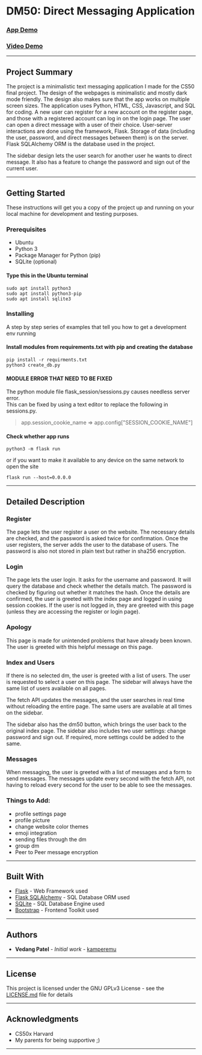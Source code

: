 # DM50: Direct Messaging Application

### [App Demo](https://kamperemu.pythonanywhere.com/)
### [Video Demo](https://youtu.be/atekcGGfayc)

---

## Project Summary

The project is a minimalistic text messaging application I made for the CS50 final project. The design of the webpages is minimalistic and mostly dark mode friendly. The design also makes sure that the app works on multiple screen sizes. The application uses Python, HTML, CSS, Javascript, and SQL for coding. A new user can register for a new account on the register page, and those with a registered account can log in on the login page. The user can open a direct message with a user of their choice. User-server interactions are done using the framework, Flask. Storage of data (including the user, password, and direct messages between them) is on the server. Flask SQLAlchemy ORM is the database used in the project.

 The sidebar design lets the user search for another user he wants to direct message. It also has a feature to change the password and sign out of the current user. 

---

## Getting Started

These instructions will get you a copy of the project up and running on your local machine for development and testing purposes.

### Prerequisites

- Ubuntu
- Python 3
- Package Manager for Python (pip)
- SQLite (optional)

#### Type this in the Ubuntu terminal
```
sudo apt install python3
sudo apt install python3-pip
sudo apt install sqlite3
```

### Installing

A step by step series of examples that tell you how to get a development env running

#### Install modules from requirements.txt with pip and creating the database

```
pip install -r requirments.txt
python3 create_db.py
```

#### MODULE ERROR THAT NEED TO BE FIXED
The python module file flask_session/sessions.py causes needless server error.\
This can be fixed by using a text editor to replace the following in sessions.py.
> app.session_cookie_name => app.config["SESSION_COOKIE_NAME"]

#### Check whether app runs

```
python3 -m flask run
```
or if you want to make it available to any device on the same network to open the site
```
flask run --host=0.0.0.0
```

---

## Detailed Description

### Register

The page lets the user register a user on the website. The necessary details are checked, and the password is asked twice for confirmation. Once the user registers, the server adds the user to the database of users. The password is also not stored in plain text but rather in sha256 encryption.

### Login

The page lets the user login. It asks for the username and password. It will query the database and check whether the details match. The password is checked by figuring out whether it matches the hash. Once the details are confirmed, the user is greeted with the index page and logged in using session cookies. If the user is not logged in, they are greeted with this page (unless they are accessing the register or login page).

### Apology

This page is made for unintended problems that have already been known. The user is greeted with this helpful message on this page.

### Index and Users

If there is no selected dm, the user is greeted with a list of users. The user is requested to select a user on this page. The sidebar will always have the same list of users available on all pages.

The fetch API updates the messages, and the user searches in real time without reloading the entire page. The same users are available at all times on the sidebar.

The sidebar also has the dm50 button, which brings the user back to the original index page. The sidebar also includes two user settings: change password and sign out. If required, more settings could be added to the same.

### Messages

When messaging, the user is greeted with a list of messages and a form to send messages. The messages update every second with the fetch API, not having to reload every second for the user to be able to see the messages.

### Things to Add:
- profile settings page
- profile picture
- change website color themes
- emoji integration
- sending files through the dm
- group dm
- Peer to Peer message encryption

---
## Built With

* [Flask](https://flask.palletsprojects.com/en/2.2.x/) - Web Framework used
* [Flask SQLAlchemy](https://flask-sqlalchemy.palletsprojects.com/en/3.0.x/) - SQL Database ORM used
* [SQLite](https://www.sqlite.org/index.html) - SQL Database Engine used
* [Bootstrap](https://getbootstrap.com/) -  Frontend Toolkit used

---
## Authors
* **Vedang Patel** - *Initial work* - [kamperemu](https://github.com/kamperemu)
---
## License

This project is licensed under the GNU GPLv3 License - see the [LICENSE.md](LICENSE.md) file for details

---
## Acknowledgments

* CS50x Harvard
* My parents for being supportive ;)

---